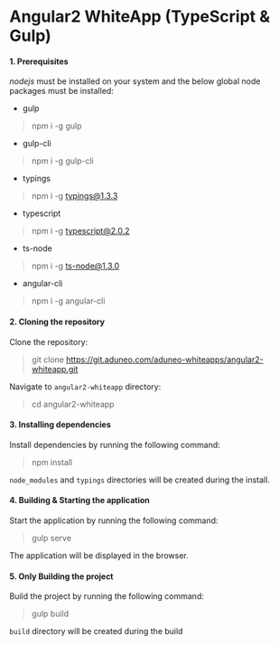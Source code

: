 Angular2 WhiteApp (TypeScript & Gulp)
=================================

#### 1. Prerequisites

*nodejs* must be installed on your system and the below global node packages must be installed:

- gulp

> npm i -g gulp

- gulp-cli

> npm i -g gulp-cli

- typings

> npm i -g typings@1.3.3

- typescript

> npm i -g typescript@2.0.2

- ts-node

> npm i -g ts-node@1.3.0

- angular-cli

> npm i -g angular-cli

#### 2. Cloning the repository

Clone the repository:

> git clone https://git.aduneo.com/aduneo-whiteapps/angular2-whiteapp.git

Navigate to `angular2-whiteapp` directory:

> cd angular2-whiteapp

#### 3. Installing dependencies

Install dependencies by running the following command:

> npm install

`node_modules` and `typings` directories will be created during the install.

#### 4. Building & Starting the application

Start the application by running the following command:

> gulp serve

The application will be displayed in the browser.

#### 5. Only Building the project

Build the project by running the following command:

> gulp build

`build` directory will be created during the build
